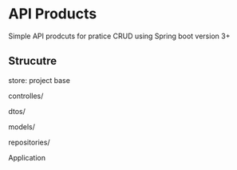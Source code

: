# API Products

Simple API prodcuts for pratice CRUD using Spring boot version 3+

## Strucutre

store: project base

controlles/

dtos/

models/

repositories/

Application
